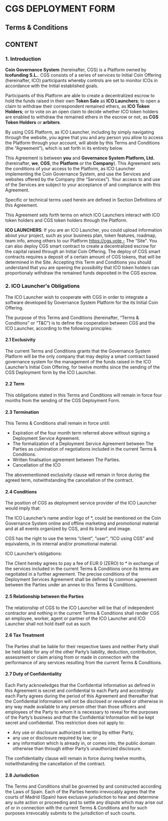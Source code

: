 # CGS DEPLOYMENT FORM
## Terms & Conditions

## CONTENT

### 1. **Introduction**

**Coin Governance System** (hereinafter, CGS) is a Platform owned by **Icofunding S.L.**. CGS consists of a series of services to Initial Coin Offering (hereinafter, ICO) participants whereby controls are set to monitor ICOs in accordance with the Initial established goals.

Participants of this Platform are able to create a decentralized escrow to hold the funds raised in their own **Token Sale** as **ICO Launchers**; to open a claim to withdraw their correspondent remained ethers, as **ICO Token Holders**; or to vote on an open claim to decide whether ICO token holders are enabled to withdraw the remained ethers in the escrow or not, as **CGS Token Holders** or **arbiters**.

By using CGS Platform, as ICO Launcher, including by simply navigating through the website, you agree that you and any person you allow to access the Platform through your account, will abide by this Terms and Conditions (the “Agreement”), which is set forth in its entirety below. 

This Agreement is between **you** and **Governance System Platform, Ltd.** (hereinafter, **we**, **CGS**, the **Platform** or the **Company**). This Agreement sets the conditions of your access to the Platform, as ICO Launcher implementing the Coin Governance System, and use the Services and websites offered by the Company (the “Services”). Your access to and use of the Services are subject to your acceptance of and compliance with this Agreement. 

Specific or technical terms used herein are defined in Section Definitions of this Agreement.

This Agreement sets forth terms on which ICO Launchers interact with ICO token holders and CGS token holders through the Platform.

**ICO LAUNCHERS**: If you are an ICO Launcher, you could upload information about your project, such as your business plan, token features, roadmap, team info, among others to our Platform https://cgs.vote - The “Site". You can also deploy CGS smart contract to create a decentralized escrow for the capital raised through an Initial Coin Offering. The deploy of CGS smart contracts requires a deposit of a certain amount of CGS tokens, that will be determined in the Site. Accepting this Term and Conditions you should understand that you are opening the possibility that ICO token holders can proportionaly withdraw the remained funds deposited in the CGS escrow.

### 2. **ICO Launcher's Obligations**

The ICO Launcher wish to cooperate with CGS in order to integrate a software developed by Governance System Platform for the its Initial Coin Offering.
 
The purpose of this Terms and Conditions (hereinafter, “Terms & Conditions” or “T&C”) is to define the cooperation between CGS and the ICO Launcher, according to the following principles:

#### 2.1 **Exclusivity**

The current Terms and Conditions grants that the Governance System Platform will be the only company that may deploy a smart contract based governance system for the management of the funds raised in the ICO Launcher’s Initial Coin Offering, for twelve months since the sending of the CGS Deployment form by the ICO Launcher.

#### 2.2 **Term**
 
This obligations stated in this Terms and Conditions will remain in force four months from the sending of the CGS Deployment Form.

#### 2.3 Termination
 
This Terms & Conditions shall remain in force until:
 
 
* Expiration of the four month term referred above without signing a Deployment Service Agreement. 
* The formalization of a Deployment Service Agreement between The Parties as culmination of negotiations included in the current Terms & Conditions.
* Written finalisation agreement between The Parties.
* Cancellation of the ICO

The abovementioned exclusivity clause will remain in force during the agreed term, notwithstanding the cancellation of the contract.

#### 2.4 Conditions
 
The position of CGS as deployment service provider of the ICO Launcher would imply that:

The ICO Launcher’s name and/or logo of *, could be mentioned on the Coin Governance System online and offline marketing and promotional material and at all events organized by CGS, and its brand and image.

CGS has the right to use the terms “client”, “user”, “ICO using CGS” and equivalents, in its internal and/or promotional material.
 
ICO Launcher’s obligations:

The Client hereby agrees to pay a fee of EUR 0 (ZERO) to * in exchange of the services included in the current Terms & Conditions once its terms are negotiated in a further agreement. The precise conditions of the Deployment Services Agreement shall be defined by common agreement between the Parties under an annex to this Terms & Conditions.

#### 2.5 Relationship between the Parties
 
The relationship of CGS to the ICO Launcher will be that of independent contractor and nothing in the current Terms & Conditions shall render CGS an employee, worker, agent or partner of the ICO Launcher and ICO Launcher shall not hold itself out as such.

#### 2.6 Tax Treatment
 
The Parties shall be liable for their respective taxes and neither Party shall be held liable for any of the other Party’s liability, deduction, contribution, assessment or claim arising from or made in connection with the performance of any services resulting from the current Terms & Conditions.

#### 2.7 Duty of Confidentiality
 
Each Party acknowledges that the Confidential Information as defined in this Agreement is secret and confidential to each Party and accordingly each Party agrees during the period of this Agreement and thereafter that the Confidential Information will not be disclosed or revealed or otherwise in any way made available to any person other than those officers and employees of the Party to whom it is necessary to reveal for the purposes of the Party’s business and that the Confidential Information will be kept secret and confidential.  This restriction does not apply to:

* Any use or disclosure authorized in writing by either Party,
* any use or disclosure required by law; or
* any information which is already in, or comes into, the public domain otherwise than through either Party’s unauthorized disclosure.

The confidentiality clause will remain in force during twelve months, notwithstanding the cancellation of the contract.

#### 2.8 Jurisdiction
 
The Terms and Conditions shall be governed by and constructed according the Laws of Spain. Each of the Parties hereto irrevocably agrees that the courts of Madrid (Spain) have exclusive jurisdiction to hear and determine any suite action or proceeding and to settle any dispute which may arise out of or in connection with the current Terms & Conditions and for such purposes irrevocably submits to the jurisdiction of such courts.








